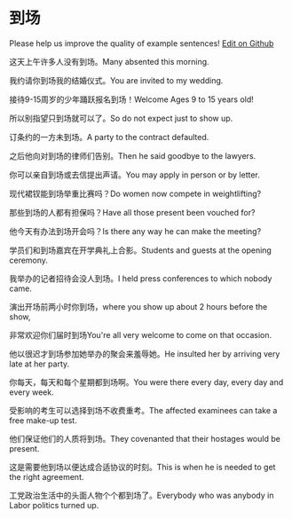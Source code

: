 # 到场

Please help us improve the quality of example sentences! [Edit on Github](https://github.com/jiyushe/jiyu-example-sentence-source/blob/main/chinese/daochang.md)

<p><span class="chinese">这天上午许多人没有到场。</span><span class="english">Many absented this morning.</span></p>

<p><span class="chinese">我约请你到场我的结婚仪式。</span><span class="english">You are invited to my wedding.</span></p>

<p><span class="chinese">接待9-15周岁的少年踊跃报名到场！</span><span class="english">Welcome Ages 9 to 15 years old!</span></p>

<p><span class="chinese">所以别指望只到场就可以了。</span><span class="english">So do not expect just to show up.</span></p>

<p><span class="chinese">订条约的一方未到场。</span><span class="english">A party to the contract defaulted.</span></p>

<p><span class="chinese">之后他向对到场的律师们告别。</span><span class="english">Then he said goodbye to the lawyers.</span></p>

<p><span class="chinese">你可以亲自到场或去信提出声请。</span><span class="english">You may apply in person or by letter.</span></p>

<p><span class="chinese">现代裙钗能到场举重比赛吗？</span><span class="english">Do women now compete in weightlifting?</span></p>

<p><span class="chinese">那些到场的人都有担保吗？</span><span class="english">Have all those present been vouched for?</span></p>

<p><span class="chinese">他今天有办法到场开会吗？</span><span class="english">Is there any way he can make the meeting?</span></p>

<p><span class="chinese">学员们和到场嘉宾在开学典礼上合影。</span><span class="english">Students and guests at the opening ceremony.</span></p>

<p><span class="chinese">我举办的记者招待会没人到场。</span><span class="english">I held press conferences to which nobody came.</span></p>

<p><span class="chinese">演出开场前两小时你到场，</span><span class="english">where you show up about 2 hours before the show,</span></p>

<p><span class="chinese">非常欢迎你们届时到场</span><span class="english">You're all very welcome to come on that occasion.</span></p>

<p><span class="chinese">他以很迟才到场参加她举办的聚会来羞辱她。</span><span class="english">He insulted her by arriving very late at her party.</span></p>

<p><span class="chinese">你每天，每天和每个星期都到场啊。</span><span class="english">You were there every day, every day and every week.</span></p>

<p><span class="chinese">受影响的考生可以选择到场不收费重考。</span><span class="english">The affected examinees can take a free make-up test.</span></p>

<p><span class="chinese">他们保证他们的人质将到场。</span><span class="english">They covenanted that their hostages would be present.</span></p>

<p><span class="chinese">这是需要他到场以便达成合适协议的时刻。</span><span class="english">This is when he is needed to get the right agreement.</span></p>

<p><span class="chinese">工党政治生活中的头面人物个个都到场了。</span><span class="english">Everybody who was anybody in Labor politics turned up.</span></p>

